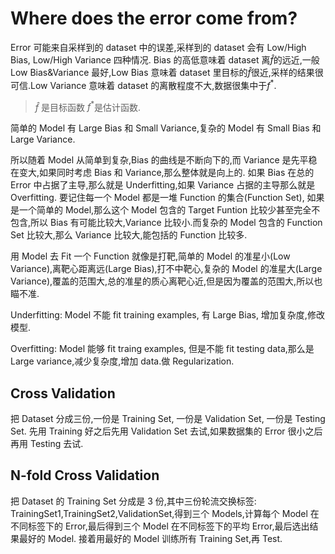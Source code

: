 # Where does the error come from?

Error 可能来自采样到的 dataset 中的误差,采样到的 dataset 会有 Low/High Bias, Low/High Variance 四种情况. Bias 的高低意味着 dataset 离$\hat f$的远近,一般 Low Bias&Variance 最好,Low Bias 意味着 dataset 里目标的$\hat f$很近,采样的结果很可信.Low Variance 意味着 dataset 的离散程度不大,数据很集中于$f^*$.

> $\hat f$ 是目标函数 $f^*$是估计函数.

简单的 Model 有 Large Bias 和 Small Variance,复杂的 Model 有 Small Bias 和 Large Variance.

所以随着 Model 从简单到复杂,Bias 的曲线是不断向下的,而 Variance 是先平稳在变大,如果同时考虑 Bias 和 Variance,那么整体就是向上的.
如果 Bias 在总的 Error 中占据了主导,那么就是 Underfitting,如果 Variance 占据的主导那么就是 Overfitting.
要记住每一个 Model 都是一堆 Function 的集合(Function Set), 如果是一个简单的 Model,那么这个 Model 包含的 Target Funtion 比较少甚至完全不包含,所以 Bias 有可能比较大,Variance 比较小.而复杂的 Model 包含的 Function Set 比较大,那么 Variance 比较大,能包括的 Function 比较多.

用 Model 去 Fit 一个 Function 就像是打靶,简单的 Model 的准星小(Low Variance),离靶心距离远(Large Bias),打不中靶心,复杂的 Model 的准星大(Large Variance),覆盖的范围大,总的准星的质心离靶心近,但是因为覆盖的范围大,所以也瞄不准.

Underfitting: Model 不能 fit training examples, 有 Large Bias, 增加复杂度,修改模型.

Overfitting: Model 能够 fit traing examples, 但是不能 fit testing data,那么是 Large variance,减少复杂度,增加 data.做 Regularization.

## Cross Validation

把 Dataset 分成三份,一份是 Training Set, 一份是 Validation Set, 一份是 Testing Set.
先用 Training 好之后先用 Validation Set 去试,如果数据集的 Error 很小之后再用 Testing 去试.

## N-fold Cross Validation

把 Dataset 的 Training Set 分成是 3 份,其中三份轮流交换标签: TrainingSet1,TrainingSet2,ValidationSet,得到三个 Models,计算每个 Model 在不同标签下的 Error,最后得到三个 Model 在不同标签下的平均 Error,最后选出结果最好的 Model. 接着用最好的 Model 训练所有 Training Set,再 Test.
